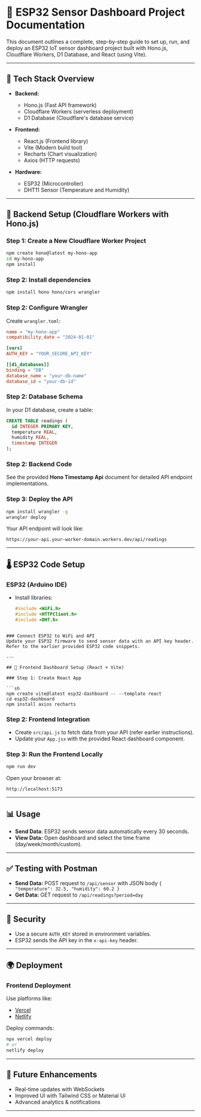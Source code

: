 # 📡 ESP32 Sensor Dashboard Project Documentation

This document outlines a complete, step-by-step guide to set up, run, and deploy an ESP32 IoT sensor dashboard project built with Hono.js, Cloudflare Workers, D1 Database, and React (using Vite).

---

## 🔧 Tech Stack Overview

- **Backend:**
  - Hono.js (Fast API framework)
  - Cloudflare Workers (serverless deployment)
  - D1 Database (Cloudflare's database service)

- **Frontend:**
  - React.js (Frontend library)
  - Vite (Modern build tool)
  - Recharts (Chart visualization)
  - Axios (HTTP requests)

- **Hardware:**
  - ESP32 (Microcontroller)
  - DHT11 Sensor (Temperature and Humidity)

---

## 🚀 Backend Setup (Cloudflare Workers with Hono.js)

### Step 1: Create a New Cloudflare Worker Project

```sh
npm create hono@latest my-hono-app
cd my-hono-app
npm install
```

### Step 2: Install dependencies

```sh
npm install hono hono/cors wrangler
```

### Step 2: Configure Wrangler

Create `wrangler.toml`:
```toml
name = "my-hono-app"
compatibility_date = "2024-01-01"

[vars]
AUTH_KEY = "YOUR_SECURE_API_KEY"

[[d1_databases]]
binding = "DB"
database_name = "your-db-name"
database_id = "your-db-id"
```

### Step 2: Database Schema
In your D1 database, create a table:
```sql
CREATE TABLE readings (
  id INTEGER PRIMARY KEY,
  temperature REAL,
  humidity REAL,
  timestamp INTEGER
);
```

### Step 2: Backend Code
See the provided **Hono Timestamp Api** document for detailed API endpoint implementations.

### Step 3: Deploy the API
```sh
npm install wrangler -g
wrangler deploy
```

Your API endpoint will look like:
```
https://your-api.your-worker-domain.workers.dev/api/readings
```

---

## 🌡️ ESP32 Code Setup

### ESP32 (Arduino IDE)

- Install libraries:
  ```cpp
  #include <WiFi.h>
  #include <HTTPClient.h>
  #include <DHT.h>
```

### Connect ESP32 to WiFi and API
Update your ESP32 firmware to send sensor data with an API key header. Refer to the earlier provided ESP32 code snippets.

---

## 🎨 Frontend Dashboard Setup (React + Vite)

### Step 1: Create React App

```sh
npm create vite@latest esp32-dashboard -- --template react
cd esp32-dashboard
npm install axios recharts
```

### Step 2: Frontend Integration
- Create `src/api.js` to fetch data from your API (refer earlier instructions).
- Update your `App.jsx` with the provided React dashboard component.

### Step 3: Run the Frontend Locally

```sh
npm run dev
```
Open your browser at:
```
http://localhost:5173
```

---

## 📊 Usage

- **Send Data**: ESP32 sends sensor data automatically every 30 seconds.
- **View Data:** Open dashboard and select the time frame (day/week/month/custom).

---

## ✅ Testing with Postman
- **Send Data:** POST request to `/api/sensor` with JSON body `{ "temperature": 32.5, "humidity": 60.2 }`
- **Get Data:** GET request to `/api/readings?period=day`

---

## 🔐 Security
- Use a secure `AUTH_KEY` stored in environment variables.
- ESP32 sends the API key in the `x-api-key` header.

---

## 🌍 Deployment

### Frontend Deployment
Use platforms like:
- [Vercel](https://vercel.com/)
- [Netlify](https://www.netlify.com)

Deploy commands:
```sh
npx vercel deploy
# or
netlify deploy
```

---

## 📌 Future Enhancements
- Real-time updates with WebSockets
- Improved UI with Tailwind CSS or Material UI
- Advanced analytics & notifications

---